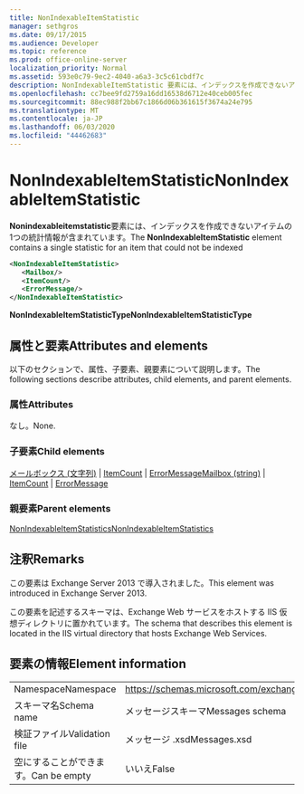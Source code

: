 ```yaml
---
title: NonIndexableItemStatistic
manager: sethgros
ms.date: 09/17/2015
ms.audience: Developer
ms.topic: reference
ms.prod: office-online-server
localization_priority: Normal
ms.assetid: 593e0c79-9ec2-4040-a6a3-3c5c61cbdf7c
description: NonIndexableItemStatistic 要素には、インデックスを作成できないアイテムの1つの統計情報が含まれています。
ms.openlocfilehash: cc7bee9fd2759a16dd16538d6712e40ceb005fec
ms.sourcegitcommit: 88ec988f2bb67c1866d06b361615f3674a24e795
ms.translationtype: MT
ms.contentlocale: ja-JP
ms.lasthandoff: 06/03/2020
ms.locfileid: "44462683"
---
```

# <a name="nonindexableitemstatistic"></a><span data-ttu-id="fd905-103">NonIndexableItemStatistic</span><span class="sxs-lookup"><span data-stu-id="fd905-103">NonIndexableItemStatistic</span></span>

<span data-ttu-id="fd905-104">**Nonindexableitemstatistic**要素には、インデックスを作成できないアイテムの1つの統計情報が含まれています。</span><span class="sxs-lookup"><span data-stu-id="fd905-104">The **NonIndexableItemStatistic** element contains a single statistic for an item that could not be indexed</span></span> 
  
```XML
<NonIndexableItemStatistic>
   <Mailbox/>
   <ItemCount/>
   <ErrorMessage/>
</NonIndexableItemStatistic>
```

 <span data-ttu-id="fd905-105">**NonIndexableItemStatisticType**</span><span class="sxs-lookup"><span data-stu-id="fd905-105">**NonIndexableItemStatisticType**</span></span>
## <a name="attributes-and-elements"></a><span data-ttu-id="fd905-106">属性と要素</span><span class="sxs-lookup"><span data-stu-id="fd905-106">Attributes and elements</span></span>

<span data-ttu-id="fd905-107">以下のセクションで、属性、子要素、親要素について説明します。</span><span class="sxs-lookup"><span data-stu-id="fd905-107">The following sections describe attributes, child elements, and parent elements.</span></span>
  
### <a name="attributes"></a><span data-ttu-id="fd905-108">属性</span><span class="sxs-lookup"><span data-stu-id="fd905-108">Attributes</span></span>

<span data-ttu-id="fd905-109">なし。</span><span class="sxs-lookup"><span data-stu-id="fd905-109">None.</span></span>
  
### <a name="child-elements"></a><span data-ttu-id="fd905-110">子要素</span><span class="sxs-lookup"><span data-stu-id="fd905-110">Child elements</span></span>

<span data-ttu-id="fd905-111">[メールボックス (文字列)](mailbox-string.md)  | [ItemCount](itemcount.md)  | [ErrorMessage](errormessage.md)</span><span class="sxs-lookup"><span data-stu-id="fd905-111">[Mailbox (string)](mailbox-string.md) | [ItemCount](itemcount.md) | [ErrorMessage](errormessage.md)</span></span>
  
### <a name="parent-elements"></a><span data-ttu-id="fd905-112">親要素</span><span class="sxs-lookup"><span data-stu-id="fd905-112">Parent elements</span></span>

[<span data-ttu-id="fd905-113">NonIndexableItemStatistics</span><span class="sxs-lookup"><span data-stu-id="fd905-113">NonIndexableItemStatistics</span></span>](nonindexableitemstatistics.md)
  
## <a name="remarks"></a><span data-ttu-id="fd905-114">注釈</span><span class="sxs-lookup"><span data-stu-id="fd905-114">Remarks</span></span>

<span data-ttu-id="fd905-115">この要素は Exchange Server 2013 で導入されました。</span><span class="sxs-lookup"><span data-stu-id="fd905-115">This element was introduced in Exchange Server 2013.</span></span>
  
<span data-ttu-id="fd905-116">この要素を記述するスキーマは、Exchange Web サービスをホストする IIS 仮想ディレクトリに置かれています。</span><span class="sxs-lookup"><span data-stu-id="fd905-116">The schema that describes this element is located in the IIS virtual directory that hosts Exchange Web Services.</span></span>
  
## <a name="element-information"></a><span data-ttu-id="fd905-117">要素の情報</span><span class="sxs-lookup"><span data-stu-id="fd905-117">Element information</span></span>

|||
|:-----|:-----|
|<span data-ttu-id="fd905-118">Namespace</span><span class="sxs-lookup"><span data-stu-id="fd905-118">Namespace</span></span>  <br/> |https://schemas.microsoft.com/exchange/services/2006/messages  <br/> |
|<span data-ttu-id="fd905-119">スキーマ名</span><span class="sxs-lookup"><span data-stu-id="fd905-119">Schema name</span></span>  <br/> |<span data-ttu-id="fd905-120">メッセージスキーマ</span><span class="sxs-lookup"><span data-stu-id="fd905-120">Messages schema</span></span>  <br/> |
|<span data-ttu-id="fd905-121">検証ファイル</span><span class="sxs-lookup"><span data-stu-id="fd905-121">Validation file</span></span>  <br/> |<span data-ttu-id="fd905-122">メッセージ .xsd</span><span class="sxs-lookup"><span data-stu-id="fd905-122">Messages.xsd</span></span>  <br/> |
|<span data-ttu-id="fd905-123">空にすることができます。</span><span class="sxs-lookup"><span data-stu-id="fd905-123">Can be empty</span></span>  <br/> |<span data-ttu-id="fd905-124">いいえ</span><span class="sxs-lookup"><span data-stu-id="fd905-124">False</span></span>  <br/> |
   

